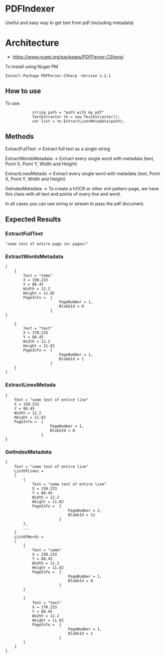 PDFIndexer
===============


Useful and easy way to get text from pdf (including metadata)


# Architecture #

 * https://www.nuget.org/packages/PDFParser-CSharp/

 To Install using Nuget PM
 ```
 Install-Package PDFParser-CSharp -Version 1.2.1
 ```


## How to use ##

To use:
``` CSharp
            string path = "path with my pdf"
            TextExtractor te = new TextExtractor();
            var list = te.ExtractLinesMetadata(path);
```



## Methods ##

ExtractFullText -> Extract full text as a single string

ExtractWordsMetadata -> Extract every single word with metadata (text, Point X, Point Y, Width and Height)

ExtractLinesMetada -> Extract every single word with metadata (text, Point X, Point Y, Width and Height)

GeIndexMetadata -> To create a hOCR or other xml pattern page, we have this class with all text and points of every line and word.


In all cases you can use string or stream to pass the pdf document.


## Expected Results ##

### ExtractFullText ###
``` CSharp
"some text of entire page (or pages)"
```

### ExtractWordsMetadata ###
``` CSharp
[
    {
        Text = "some"
        X = 150.233
        Y = 88.45
        Width = 12.2
        Height = 11.82
        PageInfo =  {
                        PageNumber = 1,
                        BlobkId = 0
                    }
}

    {
        Text = "text"
        X = 170.233
        Y = 88.45
        Width = 12.2
        Height = 11.82
        PageInfo =  {
                        PageNumber = 1,
                        BlobkId = 1
                    }
    }
]
```

### ExtractLinesMetada ###
``` CSharp
{
    Text = "some text of entire line"
    X = 150.233
    Y = 88.45
    Width = 12.2
    Height = 11.82
    PageInfo =  {
                    PageNumber = 1,
                    BlobkId = 0
                }
}
```

### GetIndexMetadata ###
``` CSharp
{
    Text = "some text of entire line"
    ListOfLines = 
    [ 
        {
            Text = "some text of entire line"
            X = 150.233
            Y = 88.45
            Width = 12.2
            Height = 11.82
            PageInfo =  {
                            PageNumber = 2,
                            BlobkId = 12
                        }
        },
        ... 
    ]
    ListOfWords = 
    [
        {
            Text = "some"
            X = 150.233
            Y = 88.45
            Width = 12.2
            Height = 11.82
            PageInfo =  {
                            PageNumber = 1,
                            BlobkId = 0
                        }
        }

        {
            Text = "text"
            X = 170.233
            Y = 88.45
            Width = 12.2
            Height = 11.82
            PageInfo =  {
                            PageNumber = 1,
                            BlobkId = 1
                        }
        }
    ]
}
```